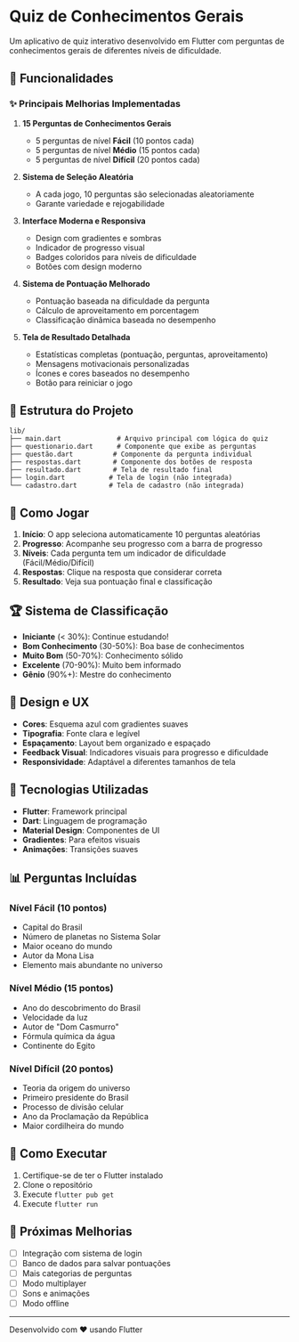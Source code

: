# Quiz de Conhecimentos Gerais

Um aplicativo de quiz interativo desenvolvido em Flutter com perguntas de conhecimentos gerais de diferentes níveis de dificuldade.

## 🚀 Funcionalidades

### ✨ Principais Melhorias Implementadas

1. **15 Perguntas de Conhecimentos Gerais**
   - 5 perguntas de nível **Fácil** (10 pontos cada)
   - 5 perguntas de nível **Médio** (15 pontos cada)
   - 5 perguntas de nível **Difícil** (20 pontos cada)

2. **Sistema de Seleção Aleatória**
   - A cada jogo, 10 perguntas são selecionadas aleatoriamente
   - Garante variedade e rejogabilidade

3. **Interface Moderna e Responsiva**
   - Design com gradientes e sombras
   - Indicador de progresso visual
   - Badges coloridos para níveis de dificuldade
   - Botões com design moderno

4. **Sistema de Pontuação Melhorado**
   - Pontuação baseada na dificuldade da pergunta
   - Cálculo de aproveitamento em porcentagem
   - Classificação dinâmica baseada no desempenho

5. **Tela de Resultado Detalhada**
   - Estatísticas completas (pontuação, perguntas, aproveitamento)
   - Mensagens motivacionais personalizadas
   - Ícones e cores baseados no desempenho
   - Botão para reiniciar o jogo

## 📱 Estrutura do Projeto

```
lib/
├── main.dart              # Arquivo principal com lógica do quiz
├── questionario.dart      # Componente que exibe as perguntas
├── questão.dart          # Componente da pergunta individual
├── respostas.dart        # Componente dos botões de resposta
├── resultado.dart        # Tela de resultado final
├── login.dart           # Tela de login (não integrada)
└── cadastro.dart        # Tela de cadastro (não integrada)
```

## 🎯 Como Jogar

1. **Início**: O app seleciona automaticamente 10 perguntas aleatórias
2. **Progresso**: Acompanhe seu progresso com a barra de progresso
3. **Níveis**: Cada pergunta tem um indicador de dificuldade (Fácil/Médio/Difícil)
4. **Respostas**: Clique na resposta que considerar correta
5. **Resultado**: Veja sua pontuação final e classificação

## 🏆 Sistema de Classificação

- **Iniciante** (< 30%): Continue estudando!
- **Bom Conhecimento** (30-50%): Boa base de conhecimentos
- **Muito Bom** (50-70%): Conhecimento sólido
- **Excelente** (70-90%): Muito bem informado
- **Gênio** (90%+): Mestre do conhecimento

## 🎨 Design e UX

- **Cores**: Esquema azul com gradientes suaves
- **Tipografia**: Fonte clara e legível
- **Espaçamento**: Layout bem organizado e espaçado
- **Feedback Visual**: Indicadores visuais para progresso e dificuldade
- **Responsividade**: Adaptável a diferentes tamanhos de tela

## 🔧 Tecnologias Utilizadas

- **Flutter**: Framework principal
- **Dart**: Linguagem de programação
- **Material Design**: Componentes de UI
- **Gradientes**: Para efeitos visuais
- **Animações**: Transições suaves

## 📊 Perguntas Incluídas

### Nível Fácil (10 pontos)
- Capital do Brasil
- Número de planetas no Sistema Solar
- Maior oceano do mundo
- Autor da Mona Lisa
- Elemento mais abundante no universo

### Nível Médio (15 pontos)
- Ano do descobrimento do Brasil
- Velocidade da luz
- Autor de "Dom Casmurro"
- Fórmula química da água
- Continente do Egito

### Nível Difícil (20 pontos)
- Teoria da origem do universo
- Primeiro presidente do Brasil
- Processo de divisão celular
- Ano da Proclamação da República
- Maior cordilheira do mundo

## 🚀 Como Executar

1. Certifique-se de ter o Flutter instalado
2. Clone o repositório
3. Execute `flutter pub get`
4. Execute `flutter run`

## 🔮 Próximas Melhorias

- [ ] Integração com sistema de login
- [ ] Banco de dados para salvar pontuações
- [ ] Mais categorias de perguntas
- [ ] Modo multiplayer
- [ ] Sons e animações
- [ ] Modo offline

---

Desenvolvido com ❤️ usando Flutter

